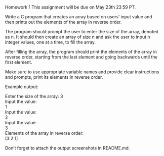 Homework 1
This assignment will be due on May 23th 23:59 PT.

Write a C program that creates an array based on users’  input value and then prints out the elements of the array in reverse order.

The program should prompt the user to enter the size of the array, denoted as n. It should then create an array of size n and ask the user to input n integer values, one at a time, to fill the array.

After filling the array, the program should print the elements of the array in reverse order, starting from the last element and going backwards until the first element.

Make sure to use appropriate variable names and provide clear instructions and prompts, print its elements in reverse order.

Example output:

Enter the size of the array: 3 <br>
Input the value: <br>
1<br>
Input the value: <br>
2<br>
Input the value: <br>
3<br>
Elements of the array in reverse order:<br>
[3 2 1]<br>

Don’t forget to attach the output screenshots in README.md.
